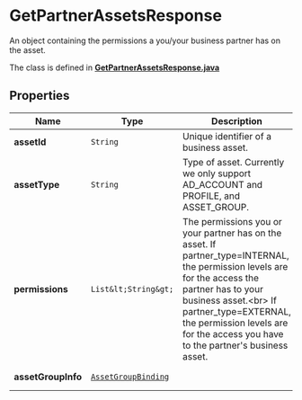 

# GetPartnerAssetsResponse

An object containing the permissions a you/your business partner has on the asset.

The class is defined in **[GetPartnerAssetsResponse.java](../../src/main/java/org/openapitools/model/GetPartnerAssetsResponse.java)**

## Properties

Name | Type | Description | Notes
------------ | ------------- | ------------- | -------------
**assetId** | `String` | Unique identifier of a business asset. |  [optional property]
**assetType** | `String` | Type of asset. Currently we only support AD_ACCOUNT and PROFILE, and ASSET_GROUP. |  [optional property]
**permissions** | `List&lt;String&gt;` | The permissions you or your partner has on the asset. If partner_type&#x3D;INTERNAL, the permission levels are for the access the partner has to your business asset.&lt;br&gt; If partner_type&#x3D;EXTERNAL, the permission levels are for the access you have to the partner&#39;s business asset. |  [optional property]
**assetGroupInfo** | [`AssetGroupBinding`](AssetGroupBinding.md) |  |  [optional property]






